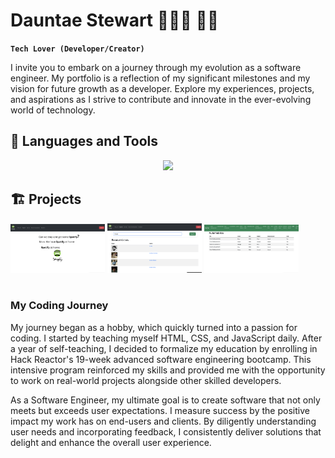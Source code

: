 # Dauntae Stewart 👨🏽‍💻 👋🏽

**`Tech Lover (Developer/Creator)`**

I invite you to embark on a journey through my evolution as a software engineer. My portfolio is a reflection of my significant milestones and my vision for future growth as a developer. Explore my experiences, projects, and aspirations as I strive to contribute and innovate in the ever-evolving world of technology.

## 🧰 Languages and Tools

<p align="center">
  <a href="https://skillicons.dev">
    <img src="https://skillicons.dev/icons?i=html,css,py,js,cpp,fastapi,react,redux,postgres,nodejs,mongodb,github,docker,django,bootstrap" />
  </a>
</p>

## 🏗️ Projects

<section>
<a href="#"><img width="30%" src="/assets/stupifyHome.png"/></a>
<a href="#"><img width="30%" height="30%" src="/assets/stupifySearch.png"/></a>
<a href="#"><img width="30%" src="/assets/carDealer.png"/></a>

</section>

#

  <summary><h3>My Coding Journey</h3></summary>
  <p>
  My journey began as a hobby, which quickly turned into a passion for coding. I started by teaching myself HTML, CSS, and JavaScript daily. After a year of self-teaching, I decided to formalize my education by enrolling in Hack Reactor's 19-week advanced software engineering bootcamp. This intensive program reinforced my skills and provided me with the opportunity to work on real-world projects alongside other skilled developers.

As a Software Engineer, my ultimate goal is to create software that not only meets but exceeds user expectations. I measure success by the positive impact my work has on end-users and clients. By diligently understanding user needs and incorporating feedback, I consistently deliver solutions that delight and enhance the overall user experience.

  </p>
<!--
**DauntaeS/DauntaeS** is a ✨ _special_ ✨ repository because its `README.md` (this file) appears on your GitHub profile.

Here are some ideas to get you started:

- 🔭 I’m currently working on ...
- 🌱 I’m currently learning ...
- 👯 I’m looking to collaborate on ...
- 🤔 I’m looking for help with ...
- 💬 Ask me about ...
- 📫 How to reach me: ...
- 😄 Pronouns: ...
- ⚡ Fun fact: ...
  -->
